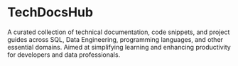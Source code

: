# TechDocsHub
A curated collection of technical documentation, code snippets, and project guides across SQL, Data Engineering, programming languages, and other essential domains. Aimed at simplifying learning and enhancing productivity for developers and data professionals.
